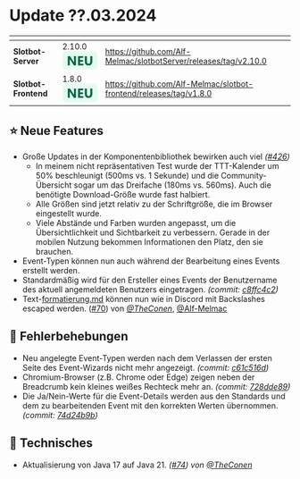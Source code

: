 # Update ??.03.2024

<table data-card-size="large" data-view="cards"><thead><tr><th></th><th></th><th data-hidden data-card-target data-type="content-ref"></th></tr></thead><tbody><tr><td><strong>Slotbot-Server</strong></td><td>2.10.0 <img src="../../.gitbook/assets/Badge-New.png" alt="Neu" data-size="line"></td><td><a href="https://github.com/Alf-Melmac/slotbotServer/releases/tag/v2.10.0">https://github.com/Alf-Melmac/slotbotServer/releases/tag/v2.10.0</a></td></tr><tr><td><strong>Slotbot-Frontend</strong></td><td>1.8.0 <img src="../../.gitbook/assets/Badge-New.png" alt="Neu" data-size="line"></td><td><a href="https://github.com/Alf-Melmac/slotbot-frontend/releases/tag/v1.8.0">https://github.com/Alf-Melmac/slotbot-frontend/releases/tag/v1.8.0</a></td></tr></tbody></table>

## ⭐ Neue Features

* Große Updates in der Komponentenbibliothek bewirken auch viel _(_[_#426_](https://github.com/Alf-Melmac/slotbot-frontend/pull/426)_)_
  * In meinem nicht repräsentativen Test wurde der TTT-Kalender um 50% beschleunigt (500ms vs. 1 Sekunde) und die Community-Übersicht sogar um das Dreifache (180ms vs. 560ms). Auch die benötigte Download-Größe wurde fast halbiert.
  * Alle Größen sind jetzt relativ zu der Schriftgröße, die im Browser eingestellt wurde.
  * Viele Abstände und Farben wurden angepasst, um die Übersichtlichkeit und Sichtbarkeit zu verbessern. Gerade in der mobilen Nutzung bekommen Informationen den Platz, den sie brauchen.
* Event-Typen können nun auch während der Bearbeitung eines Events erstellt werden.
* Standardmäßig wird für den Ersteller eines Events der Benutzername des aktuell angemeldeten Benutzers eingetragen. _(commit:_ [_c8ffc4c2_](https://github.com/Alf-Melmac/slotbot-frontend/commit/c8ffc4c2a762fcec7373b7c974b1a7e20001f12e)_)_
* Text-[formatierung.md](../../eventerstellung/formatierung.md "mention") können nun wie in Discord mit Backslashes escaped werden. ([#70](https://github.com/Alf-Melmac/slotbotServer/pull/70)) von [_@TheConen_](https://github.com/TheConen), [@Alf-Melmac](https://github.com/Alf-Melmac)

## 🐞 Fehlerbehebungen

* Neu angelegte Event-Typen werden nach dem Verlassen der ersten Seite des Event-Wizards nicht mehr angezeigt. _(commit:_ [_c61c516d_](https://github.com/Alf-Melmac/slotbot-frontend/commit/c61c516d165ad1d93440c0068dad021f8e4e8ee0)_)_
* Chromium-Browser (z.B. Chrome oder Edge) zeigen neben der Breadcrumb kein kleines weißes Rechteck mehr an. _(commit:_ [_728dde89_](https://github.com/Alf-Melmac/slotbot-frontend/commit/728dde89b4829851c7d46b78142a61132ad0a757)_)_
* Die Ja/Nein-Werte für die Event-Details werden aus den Standards und dem zu bearbeitenden Event mit den korrekten Werten übernommen. _(commit:_ [_74d24b9b_](https://github.com/Alf-Melmac/slotbot-frontend/commit/74d24b9bda64d505736c0779f961b0099ccc2d12)_)_

## 🔨 Technisches

* Aktualisierung von Java 17 auf Java 21. _(_[_#74_](https://github.com/Alf-Melmac/slotbotServer/pull/74)_) von_ [_@TheConen_](https://github.com/TheConen)
